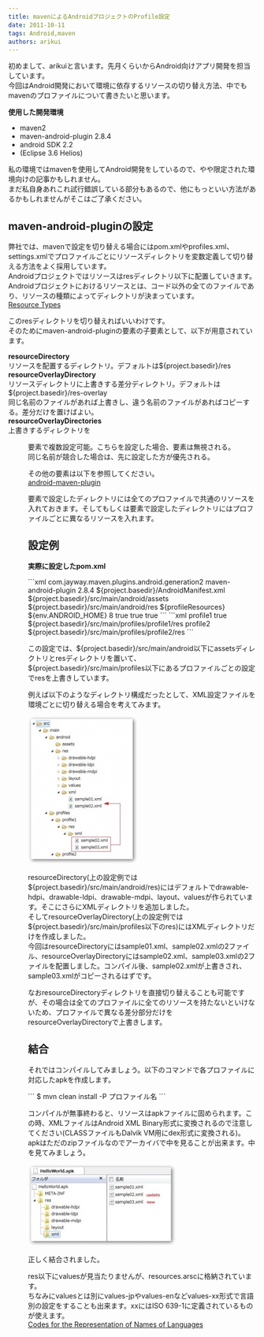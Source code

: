 ```yaml
---
title: mavenによるAndroidプロジェクトのProfile設定
date: 2011-10-11
tags: Android,maven
authors: arikui
---
```

 
<p>初めまして、arikuiと言います。先月くらいからAndroid向けアプリ開発を担当しています。<br/>
今回はAndroid開発において環境に依存するリソースの切り替え方法、中でもmavenのプロファイルについて書きたいと思います。</p>
<p><strong>使用した開発環境</strong></p>
<ul>
<li>maven2</li>
<li>maven-android-plugin 2.8.4</li>
<li>android SDK 2.2</li>
<li>(Eclipse 3.6 Helios)</li>
</ul>
<p>私の環境ではmavenを使用してAndroid開発をしているので、やや限定された環境向けの記事かもしれません。<br/>
まだ私自身あれこれ試行錯誤している部分もあるので、他にもっといい方法があるかもしれませんがそこはご了承ください。</p>
<h2>maven-android-pluginの設定</h2>
<p>弊社では、mavenで設定を切り替える場合にはpom.xmlやprofiles.xml、settings.xmlでプロファイルごとにリソースディレクトリを変数定義して切り替える方法をよく採用しています。<br/>
Androidプロジェクトではリソースはresディレクトリ以下に配置していきます。Androidプロジェクトにおけるリソースとは、コード以外の全てのファイルであり、リソースの種類によってディレクトリが決まっています。<br/>
<a href="http://developer.android.com/guide/topics/resources/available-resources.html" onclick="javascript:_gaq.push(['_trackEvent','outbound-article','http://developer.android.com']);">Resource Types</a></p>
<p>このresディレクトリを切り替えればいいわけです。<br/>
そのためにmaven-android-pluginの要素の子要素として、以下が用意されています。</p>
<p><strong>resourceDirectory</strong><br/>
リソースを配置するディレクトリ。デフォルトは${project.basedir}/res<br/>
<strong>resourceOverlayDirectory</strong><br/>
リソースディレクトリに上書きする差分ディレクトリ。デフォルトは${project.basedir}/res-overlay<br/>
同じ名前のファイルがあれば上書きし、違う名前のファイルがあればコピーする。差分だけを置けばよい。<br/>
<strong>resourceOverlayDirectories</strong><br/>
上書きするディレクトリを<dir>要素で複数設定可能。こちらを設定した場合、<resourceOverlayDirectory>要素は無視される。<br/>
同じ名前が競合した場合は、先に設定した方が優先される。</p>
<p>その他の要素は以下を参照してください。<br/>
<a href="http://maven-android-plugin-m2site.googlecode.com/svn/apk-mojo.html" onclick="javascript:_gaq.push(['_trackEvent','outbound-article','http://maven-android-plugin-m2site.googlecode.com']);">android-maven-plugin</a></p>
<p><resourceDirectory>要素で設定したディレクトリには全てのプロファイルで共通のリソースを入れておきます。そして<resourceOverlayDirectory>もしくは<resourceOverlayDirectories>要素で設定したディレクトリにはプロファイルごとに異なるリソースを入れます。</p>
<h2>設定例</h2>
<p><strong>実際に設定したpom.xml</strong></p>
```xml
<plugin>
    <groupId>com.jayway.maven.plugins.android.generation2</groupId>
    <artifactId>maven-android-plugin</artifactId>
    <version>2.8.4</version>
    <configuration>
        <androidManifestFile>${project.basedir}/AndroidManifest.xml</androidManifestFile>
        <assetsDirectory>${project.basedir}/src/main/android/assets</assetsDirectory>
        <resourceDirectory>${project.basedir}/src/main/android/res</resourceDirectory>
        <resourceOverlayDirectory>${profileResources}</resourceOverlayDirectory>
        <sdk>
            <path>${env.ANDROID_HOME}</path>
            <platform>8</platform>
        </sdk>
        <deleteConflictingFiles>true</deleteConflictingFiles>
        <undeployBeforeDeploy>true</undeployBeforeDeploy>
    </configuration>
    <extensions>true</extensions>
</plugin>
```
```xml
<profile>
    <id>profile1</id>
    <activation>
        <activeByDefault>true</activeByDefault>
    </activation>
    <properties>
        <profileResources>${project.basedir}/src/main/profiles/profile1/res</profileResources>
    </properties>
</profile>
<profile>
    <id>profile2</id>
    <properties>
        <profileResources>${project.basedir}/src/main/profiles/profile2/res</profileResources>
    </properties>
</profile>
```
<p>この設定では、${project.basedir}/src/main/android以下にassetsディレクトリとresディレクトリを置いて、${project.basedir}/src/main/profiles以下にあるプロファイルごとの設定でresを上書きしています。</p>
<p>例えば以下のようなディレクトリ構成だったとして、XML設定ファイルを環境ごとに切り替える場合を考えてみます。</p>
<p><a href="/images/2011/10/sshot-1.jpg"><img src="/static/images/2011/10/sshot-1-222x300.jpg" alt="" title="sshot-1" width="222" height="300" class="aligncenter size-medium wp-image-58369"/></a></p>
<p>resourceDirectory(上の設定例では${project.basedir}/src/main/android/res)にはデフォルトでdrawable-hdpi、drawable-ldpi、drawable-mdpi、layout、valuesが作られています。そこにさらにXMLディレクトリを追加しました。<br/>
そしてresourceOverlayDirectory(上の設定例では${project.basedir}/src/main/profiles以下のres)にはXMLディレクトリだけを作成しました。<br/>
今回はresourceDirectoryにはsample01.xml、sample02.xmlの2ファイル、resourceOverlayDirectoryにはsample02.xml、sample03.xmlの2ファイルを配置しました。コンパイル後、sample02.xmlが上書きされ、sample03.xmlがコピーされるはずです。</p>
<p>なおresourceDirectoryディレクトリを直接切り替えることも可能ですが、その場合は全てのプロファイルに全てのリソースを持たないといけないため、プロファイルで異なる差分部分だけをresourceOverlayDirectoryで上書きします。</p>
<h2>結合</h2>
<p>それではコンパイルしてみましょう。以下のコマンドで各プロファイルに対応したapkを作成します。</p>
```
$ mvn clean install -P プロファイル名
```
<p>コンパイルが無事終わると、リソースはapkファイルに固められます。この時、XMLファイルはAndroid XML Binary形式に変換されるので注意してください(CLASSファイルもDalvik VM用にdex形式に変換される)。<br/>
apkはただのzipファイルなのでアーカイバで中を見ることが出来ます。中を見てみましょう。</p>
<p><a href="/images/2011/10/sshot-2.jpg"><img src="/static/images/2011/10/sshot-2-300x166.jpg" alt="" title="sshot-2" width="300" height="166" class="aligncenter size-medium wp-image-58241"/></a></p>
<p>正しく結合されました。</p>
<p>res以下にvaluesが見当たりませんが、resources.arscに格納されています。<br/>
ちなみにvaluesとは別にvalues-jpやvalues-enなどvalues-xx形式で言語別の設定をすることも出来ます。xxにはISO 639-1に定義されているものが使えます。<br/>
<a href="http://www.loc.gov/standards/iso639-2/php/code_list.php" onclick="javascript:_gaq.push(['_trackEvent','outbound-article','http://www.loc.gov']);">Codes for the Representation of Names of Languages</a></p>
